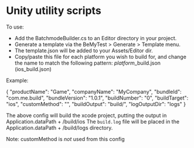 # Unity utility scripts

To use:

* Add the BatchmodeBuilder.cs to an Editor directory in your project. 
* Generate a template via the BeMyTest > Generate > Template menu.
* The template.json will be added to your Assets/Editor dir.
* Copy/paste this file for each platform you wish to build for, and change the name to match the following pattern: *platform*_build.json (ios_build.json)
  
 Example: 
  
{
    "productName": "Game",
    "companyName": "MyCompany",
    "bundleId": "com.me.build",
    "bundleVersion": "1.0.1",
    "buildNumber": "0",
    "buildTarget": "ios",
    "customMethod": "",
    "buildOutput": "build/",
    "logOutputDir": "logs"
}
  
  The above config will build the xcode project, putting the output in Application.dataPath + /build/ios
  The `build.log` file will be placed in the Application.dataPath + /build/logs directory.
  
  
  Note: customMethod is _not_ used from this config
  

